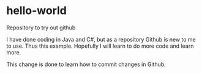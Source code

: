 # hello-world
Repository to try out github

I have done coding in Java and C#, but as a repository Github is new to me to use. Thus this example.
Hopefully I will learn to do more code and learn more.

This change is done to learn how to commit changes in Github.
